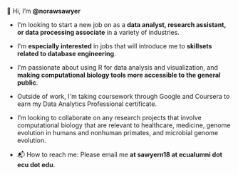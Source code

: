 👋 Hi, I’m **@norawsawyer**

* I'm looking to start a new job on as a **data analyst, research assistant, or data processing associate** in a variety of industries. 
* I'm **especially interested** in jobs that will introduce me to **skillsets related to database engineering**. 
 
 
* I'm passionate about using R for data analysis and visualization, and **making computational biology tools more accessible to the general public**. 

* Outside of work, I'm taking coursework through Google and Coursera to earn my Data Analytics Professional certificate. 

* I’m looking to collaborate on any research projects that involve computational biology 
that are relevant to healthcare, medicine, genome evolution in humans and nonhuman primates, and microbial genome evolution. 

* 📬 How to reach me: Please email me **at sawyern18 at ecualumni dot ecu dot edu**. 
